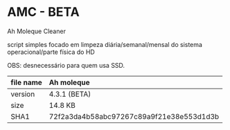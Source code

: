 # AMC - BETA

Ah Moleque Cleaner

script simples focado em limpeza diária/semanal/mensal do sistema operacional/parte física do HD 

OBS: desnecessário para quem usa SSD.

file name|Ah moleque
:---|:---
version| 4.3.1 (BETA)
size| 14.8 KB
SHA1| 72f2a3da4b58abc97267c89a9f21e38e553d1d3b

